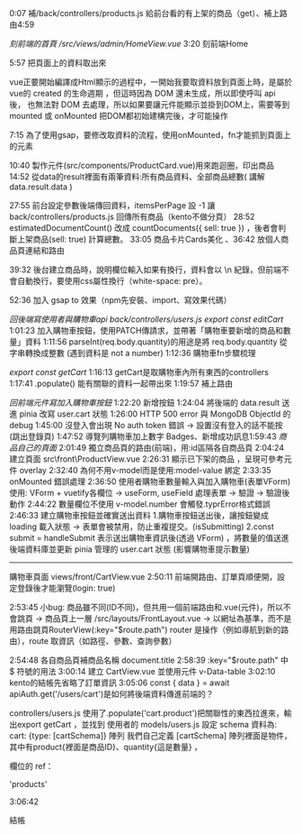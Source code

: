 0:07 補/back/controllers/products.js 給前台看的有上架的商品（get）、補上路由4:59

*刻前端的首頁 /src/views/admin/HomeView.vue*
3:20 刻前端Home

5:57 把頁面上的資料取出來

vue正要開始編譯成Html顯示的過程中，一開始我要取資料放到頁面上時，是屬於vue的 created 的生命週期 ，但這時因為 DOM 還未生成，所以即使呼叫 api 後， 也無法對 DOM 去處理，所以如果要讓元件能顯示並掛到DOM上，需要等到mounted 或 onMounted 把DOM都初始建構完後，才可能操作

7:15 為了使用gsap，要修改取資料的流程，使用onMounted，fn才能抓到頁面上的元素

10:40 製作元件(src/components/ProductCard.vue)用來跑迴圈，印出商品
14:52 從data的result裡面有兩筆資料:所有商品資料、全部商品總數( 講解 data.result.data )

27:55 前台設定參數後端傳回資料，itemsPerPage 設 -1 讓 back/controllers/products.js 回傳所有商品（kento不做分頁）
28:52 estimatedDocumentCount() 改成 countDocuments({ sell: true }) ，後者會判斷上架商品(sell: true) 計算總數。
33:05 商品卡片Cards美化 、36:42 放個人商品頁連結和路由

39:32 後台建立商品時，說明欄位輸入如果有換行，資料會以 \n 紀錄，但前端不會自動換行，要使用css屬性換行（white-space: pre）。

52:36 加入 gsap to 效果（npm先安裝、import、寫效果代碼） 

*回後端寫使用者與購物車api back/controllers/users.js*
*export const editCart*
1:01:23 加入購物車按鈕，使用PATCH傳請求，並帶著「購物車要新增的商品和數量」資料
1:11:56  parseInt(req.body.quantity)的用途是將 req.body.quantity 從字串轉換成整數 (遇到資料是 not a number)
1:12:36 購物車fn步驟梳理

*export const getCart*
1:16:13 getCart是取購物車內所有東西的controllers
1:17:41 .populate() 能有關聯的資料一起帶出來
1:19:57 補上路由

*回前端元件寫加入購物車按鈕*
1:22:20 新增按鈕
1:24:04 將後端的 data.result 送進 pinia 改寫 user.cart 狀態
1:26:00 HTTP 500 error 與 MongoDB ObjectId 的 debug
1:45:00 沒登入會出現 No auth token 錯誤 -> 設置沒有登入的話不能按(跳出登錄頁)
1:47:52 導覽列購物車加上數字 Badges、新增成功訊息1:59:43
*商品自己的頁面*
2:01:49 獨立商品頁的路由(前端)，用:id區隔各自商品頁
2:04:24 建立頁面 src\front\ProductView.vue
2:26:31 顯示已下架的商品 ，呈現可參考元件 overlay
2:32:40 為何不用v-model而是使用:model-value 綁定
2:33:35 onMounted 錯誤處理
2:36:50 使用者購物車數量輸入與加入購物車(表單VForm)
使用: VForm + vuetify各欄位 ->  useForm, useField 處理表單 -> 驗證 -> 驗證後動作
2:44:22 數量欄位不使用 v-model.number 會觸發.typrError格式錯誤
2:46:33 建立購物車按鈕並確實送出資料
1.購物車按鈕送出後，讓按鈕變成 loading 載入狀態 -> 表單會被禁用，防止重複提交。(isSubmitting)
2.const submit = handleSubmit 表示送出購物車資訊後(透過 VForm) ，將數量的值送進後端資料庫並更新 pinia 管理的 user.cart 狀態 (影響購物車提示數量)

----

購物車頁面 views/front/CartView.vue
2:50:11 前端開路由、訂單頁順便開，設定登錄後才能瀏覽(login: true)

2:53:45 小bug: 商品雖不同(ID不同)，但共用一個前端路由和.vue(元件)，所以不會跳頁
-> 商品頁上一層 /src/layouts/FrontLayout.vue -> 以網址為基準，而不是用路由跳頁RouterView(:key="$route.path")
router 是操作（例如導航到新的路由），route 取資訊（如路徑、參數、查詢參數）

2:54:48 各自商品頁補商品名稱 document.title
2:58:39 :key="$route.path" 中 $ 符號的用法
3:00:14 建立 CartView.vue 並使用元件 v-Data-table
3:02:10 kento的結帳先省略了訂單資訊
3:05:06 const { data } = await apiAuth.get('/users/cart')是如何將後端資料傳進前端的？

controllers/users.js 使用了.populate('cart.product')把關聯性的東西拉進來，輸出export getCart ，並找到
使用者的 models/users.js 設定 schema 資料為: cart: {type: [cartSchema]} 陣列
我們自己定義 [cartSchema] 陣列裡面是物件，其中有product{裡面是商品ID}、quantity{這是數量} ，

欄位的 ref：

'products'

3:06:42 


結帳 
